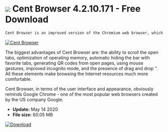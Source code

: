 # ![](https://cdn.softexe.net/static/icon/b/cent-browser-8852.png) Cent Browser 4.2.10.171 - Free Download

```sh
Cent Browser is an improved version of the Chromium web browser, which has been equipped with a number of additional features that facilitate everyday work on a computer with the Windows operating system.
```
[![Cent Browser](https://gallery.dpcdn.pl/imgc/Tools/65218/g_-_420x350_1.5_-_x20160201001355_0.png)](https://softexe.net/win/internet/browsers/cent-browser:hheb.html)

The biggest advantages of Cent Browser are: the ability to scroll the open tabs, optimization of operating memory, automatic hiding the bar with favorite tabs, generating QR codes from open pages, using mouse gestures, improved incognito mode, and the presence of drag and drop ". All these elements make browsing the Internet resources much more comfortable.
 
 Cent Browser, in terms of the user interface and appearance, obviously reminds Google Chrome - one of the most popular web browsers created by the US company Google.


- **Update:** May 14 2020
- **File size:** 60.05 MB

[![Download](https://cdn.softexe.net/static/img/download.png)](https://softexe.net/win/internet/browsers/cent-browser:hheb.html)

